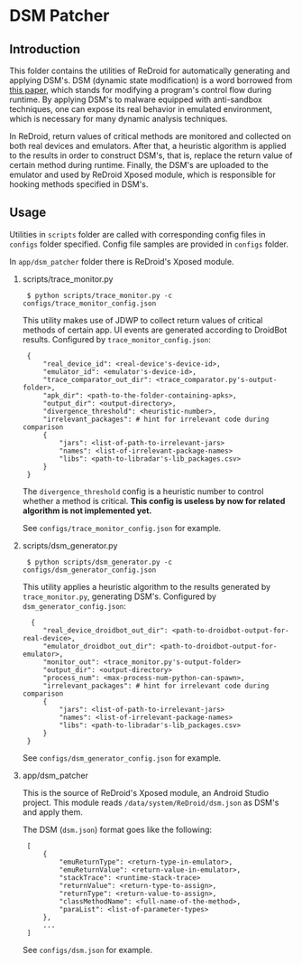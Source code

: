 # DSM Patcher

## Introduction

This folder contains the utilities of ReDroid for automatically generating and applying DSM's. DSM (dynamic state modification) is a word borrowed from [this paper][emu-paper], which stands for modifying a program's control flow during runtime. By applying DSM's to malware equipped with anti-sandbox techniques, one can expose its real behavior in emulated environment, which is necessary for many dynamic analysis techniques.

In ReDroid, return values of critical methods are monitored and collected on both real devices and emulators. After that, a heuristic algorithm is applied to the results in order to construct DSM's, that is, replace the return value of certain method during runtime. Finally, the DSM's are uploaded to the emulator and used by ReDroid Xposed module, which is responsible for hooking methods specified in DSM's.

## Usage

Utilities in `scripts` folder are called with corresponding config files in `configs` folder specified. Config file samples are provided in `configs` folder.

In `app/dsm_patcher` folder there is ReDroid's Xposed module.

1. scripts/trace_monitor.py

        $ python scripts/trace_monitor.py -c configs/trace_monitor_config.json

    This utility makes use of JDWP to collect return values of critical methods of certain app. UI events are generated according to DroidBot results. Configured by `trace_monitor_config.json`:

        {
            "real_device_id": <real-device's-device-id>,
            "emulator_id": <emulator's-device-id>,
            "trace_comparator_out_dir": <trace_comparator.py's-output-folder>,
            "apk_dir": <path-to-the-folder-containing-apks>,
            "output_dir": <output-directory>,
            "divergence_threshold": <heuristic-number>,
            "irrelevant_packages": # hint for irrelevant code during comparison
            {
                "jars": <list-of-path-to-irrelevant-jars>
                "names": <list-of-irrelevant-package-names>
                "libs": <path-to-libradar's-lib_packages.csv>
            }
        }

    The `divergence_threshold` config is a heuristic number to control whether a method is critical. **This config is useless by now for related algorithm is not implemented yet.**

    See `configs/trace_monitor_config.json` for example.

2. scripts/dsm_generator.py

        $ python scripts/dsm_generator.py -c configs/dsm_generator_config.json

    This utility applies a heuristic algorithm to the results generated by `trace_monitor.py`, generating DSM's. Configured by `dsm_generator_config.json`:

         {
            "real_device_droidbot_out_dir": <path-to-droidbot-output-for-real-device>,
            "emulator_droidbot_out_dir": <path-to-droidbot-output-for-emulator>,
            "monitor_out": <trace_monitor.py's-output-folder>
            "output_dir": <output-directory>
            "process_num": <max-process-num-python-can-spawn>,
            "irrelevant_packages": # hint for irrelevant code during comparison
            {
                "jars": <list-of-path-to-irrelevant-jars>
                "names": <list-of-irrelevant-package-names>
                "libs": <path-to-libradar's-lib_packages.csv>
            }
        }

    See `configs/dsm_generator_config.json` for example.

3. app/dsm_patcher

    This is the source of ReDroid's Xposed module, an Android Studio project. This module reads `/data/system/ReDroid/dsm.json` as DSM's and apply them.

    The DSM (`dsm.json`) format goes like the following:

        [
            {
                "emuReturnType": <return-type-in-emulator>,
                "emuReturnValue": <return-value-in-emulator>,
                "stackTrace": <runtime-stack-trace>
                "returnValue": <return-type-to-assign>,
                "returnType": <return-value-to-assign>,
                "classMethodName": <full-name-of-the-method>,
                "paraList": <list-of-parameter-types>
            },
            ...
        ]

    See `configs/dsm.json` for example.

[emu-paper]: http://bitblaze.cs.berkeley.edu/papers/VMSec02-kang.pdf

